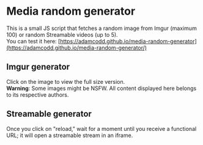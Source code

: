 # Media random generator
This is a small JS script that fetches a random image from Imgur (maximum 100) or random Streamable videos (up to 5).\
You can test it here: [https://adamcodd.github.io/media-random-generator](https://adamcodd.github.io/media-random-generator/)
## Imgur generator
Click on the image to view the full size version.\
<b>Warning</b>: Some images might be NSFW. All content displayed here belongs to its respective authors.
## Streamable generator
Once you click on "reload," wait for a moment until you receive a functional URL; it will open a streamable stream in an iframe.
